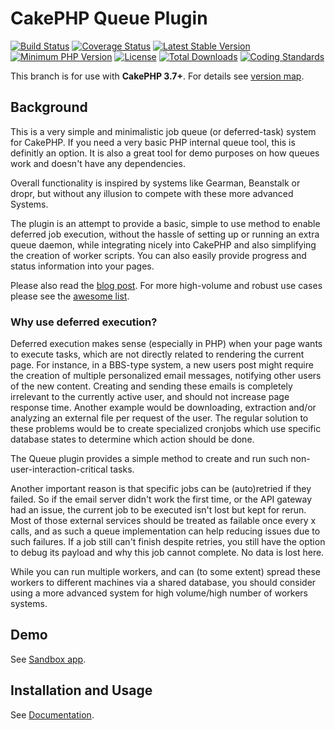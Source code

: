 # CakePHP Queue Plugin
[![Build Status](https://api.travis-ci.org/dereuromark/cakephp-queue.svg?branch=master)](https://travis-ci.org/dereuromark/cakephp-queue)
[![Coverage Status](https://img.shields.io/codecov/c/github/dereuromark/cakephp-queue/master.svg)](https://codecov.io/github/dereuromark/cakephp-queue?branch=master)
[![Latest Stable Version](https://poser.pugx.org/dereuromark/cakephp-queue/v/stable.svg)](https://packagist.org/packages/dereuromark/cakephp-queue)
[![Minimum PHP Version](https://img.shields.io/badge/php-%3E%3D%205.6-8892BF.svg)](https://php.net/)
[![License](https://poser.pugx.org/dereuromark/cakephp-queue/license)](https://packagist.org/packages/dereuromark/cakephp-queue)
[![Total Downloads](https://poser.pugx.org/dereuromark/cakephp-queue/d/total)](https://packagist.org/packages/dereuromark/cakephp-queue)
[![Coding Standards](https://img.shields.io/badge/cs-PSR--2--R-yellow.svg)](https://github.com/php-fig-rectified/fig-rectified-standards)

This branch is for use with **CakePHP 3.7+**. For details see [version map](https://github.com/dereuromark/cakephp-queue/wiki#cakephp-version-map).


## Background

This is a very simple and minimalistic job queue (or deferred-task) system for CakePHP.
If you need a very basic PHP internal queue tool, this is definitly an option.
It is also a great tool for demo purposes on how queues work and doesn't have any dependencies.

Overall functionality is inspired by systems like Gearman, Beanstalk or dropr, but without
any illusion to compete with these more advanced Systems.

The plugin is an attempt to provide a basic, simple to use method to enable deferred job execution,
without the hassle of setting up or running an extra queue daemon, while integrating nicely into
CakePHP and also simplifying the creation of worker scripts. You can also easily provide progress and status information into your pages.

Please also read the [blog post](https://www.dereuromark.de/2013/12/22/queue-deferred-execution-in-cakephp/).
For more high-volume and robust use cases please see the [awesome list](https://github.com/FriendsOfCake/awesome-cakephp#queue).

### Why use deferred execution?

Deferred execution makes sense (especially in PHP) when your page wants to execute tasks, which are not directly related to rendering the current page.
For instance, in a BBS-type system, a new users post might require the creation of multiple personalized email messages,
notifying other users of the new content.
Creating and sending these emails is completely irrelevant to the currently active user, and should not increase page response time.
Another example would be downloading, extraction and/or analyzing an external file per request of the user.
The regular solution to these problems would be to create specialized cronjobs which use specific database states to determine which action should be done.

The Queue plugin provides a simple method to create and run such non-user-interaction-critical tasks.

Another important reason is that specific jobs can be (auto)retried if they failed.
So if the email server didn't work the first time, or the API gateway had an issue, the current job to be executed isn't lost but kept for rerun. Most of those external services should be treated as failable once every x calls, and as such a queue implementation can help reducing issues due to such failures. If a job still can't finish despite retries, you still have the option to debug its payload and why this job cannot complete. No data is lost here.

While you can run multiple workers, and can (to some extent) spread these workers to different machines via a shared database, you should consider using a more advanced system for high volume/high number of workers systems.

## Demo
See [Sandbox app](https://sandbox.dereuromark.de/sandbox/queue-examples).

## Installation and Usage
See [Documentation](docs).
